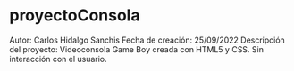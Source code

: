 # proyectoConsola
Autor: 
Carlos Hidalgo Sanchis
Fecha de creación:
25/09/2022
Descripción del proyecto:
Videoconsola Game Boy creada con HTML5 y CSS. Sin interacción con el usuario.
 
